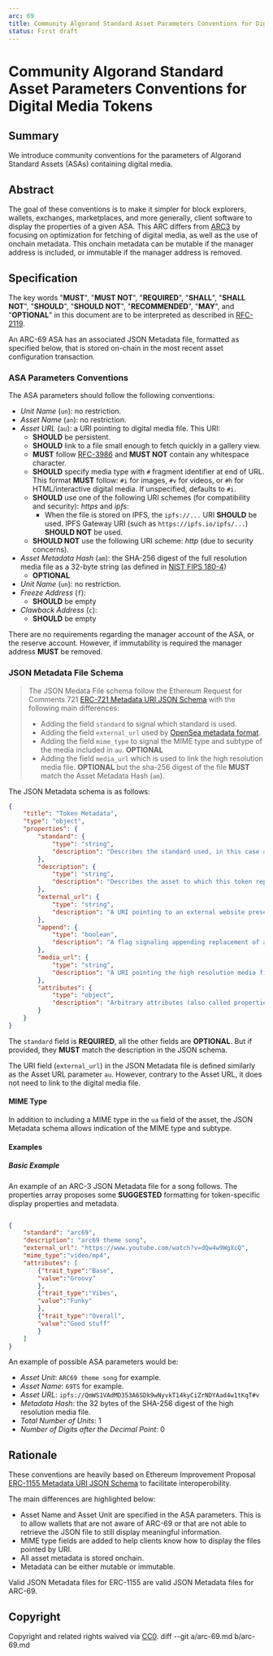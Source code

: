 ```yaml
---
arc: 69
title: Community Algorand Standard Asset Parameters Conventions for Digital Media Tokens
status: First draft
---
```


# Community Algorand Standard Asset Parameters Conventions for Digital Media Tokens

## Summary

We introduce community conventions for the parameters of Algorand Standard Assets (ASAs) containing digital media.

## Abstract

The goal of these conventions is to make it simpler for block explorers, wallets, exchanges, marketplaces, and more generally, client software to display the properties of a given ASA. This ARC differs from [ARC3](https://github.com/algorandfoundation/ARCs/blob/main/ARCs/arc-0003.md) by focusing on optimization for fetching of digital media, as well as the use of onchain metadata. This onchain metadata can be mutable if the manager address is included, or immutable if the manager address is removed.


## Specification

The key words "**MUST**", "**MUST NOT**", "**REQUIRED**", "**SHALL**", "**SHALL NOT**", "**SHOULD**", "**SHOULD NOT**", "**RECOMMENDED**", "**MAY**", and "**OPTIONAL**" in this document are to be interpreted as described in [RFC-2119](https://www.ietf.org/rfc/rfc2119.txt).

An ARC-69 ASA has an associated JSON Metadata file, formatted as specified below, that is stored on-chain in the most recent asset configuration transaction.

### ASA Parameters Conventions

The ASA parameters should follow the following conventions:

* *Unit Name* (`un`): no restriction. 
* *Asset Name* (`an`): no restriction.
* *Asset URL* (`au`): a URI pointing to digital media file. This URI:
    * **SHOULD** be persistent.
    * **SHOULD** link to a file small enough to fetch quickly in a gallery view.
    * **MUST** follow [RFC-3986](https://www.ietf.org/rfc/rfc3986.txt) and **MUST NOT** contain any whitespace character.
    * **SHOULD** specify media type with `#` fragment identifier at end of URL. This format **MUST** follow: `#i` for images, `#v` for videos, or `#h` for HTML/interactive digital media.  If unspecified, defaults to `#i`.
    * **SHOULD** use one of the following URI schemes (for compatibility and security): *https* and *ipfs*:
        * When the file is stored on IPFS, the `ipfs://...` URI **SHOULD** be used. IPFS Gateway URI (such as `https://ipfs.io/ipfs/...`) **SHOULD NOT** be used.
    * **SHOULD NOT** use the following URI scheme: *http* (due to security concerns).
* *Asset Metadata Hash* (`am`): the SHA-256 digest of the full resolution media file as a 32-byte string (as defined in [NIST FIPS 180-4](https://doi.org/10.6028/NIST.FIPS.180-4))
    * **OPTIONAL**
* *Unit Name* (`un`): no restriction.
* *Freeze Address* (`f`): 
    * **SHOULD** be empty
* *Clawback Address* (`c`): 
    * **SHOULD** be empty


There are no requirements regarding the manager account of the ASA, or the reserve account. However, if immutability is required the manager address **MUST** be removed.

### JSON Metadata File Schema

> The JSON Medata File schema follow the Ethereum Request for Comments 721 [ERC-721 Metadata URI JSON Schema](https://eips.ethereum.org/EIPS/eip-1155) with the following main differences:
> * Adding the field `standard` to signal which standard is used.
> * Adding the field `external_url` used by [OpenSea metadata format](https://docs.opensea.io/docs/metadata-standards).
> * Adding the field `mime_type` to signal the MIME type and subtype of the media included in `au`. **OPTIONAL**
> * Adding the field `media_url` which is used to link the high resolution media file. **OPTIONAL** but the sha-256 digest of the file **MUST** match the Asset Metadata Hash (`am`).


The JSON Metadata schema is as follows:

```json
{
    "title": "Token Metadata",
    "type": "object",
    "properties": {
        "standard": {
            "type": "string",
            "description": "Describes the standard used, in this case arc69"
        },
        "description": {
            "type": "string",
            "description": "Describes the asset to which this token represents"
        },
        "external_url": {
            "type": "string",
            "description": "A URI pointing to an external website presenting the asset."
        },
        "append": {
            "type": "boolean",
            "description": "A flag signaling appending replacement of appending of metadata"
        },
        "media_url": {
            "type": "string",
            "description": "A URI pointing the high resolution media file of the asset."
        },
        "attributes": {
            "type": "object",
            "description": "Arbitrary attributes (also called properties). Values may be strings, numbers, object or arrays."
        }
    }
}
```
The `standard` field is **REQUIRED**, all the other fields are **OPTIONAL**. But if provided, they **MUST** match the description in the JSON schema.

The URI field (`external_url`) in the JSON Metadata file is defined similarly as the Asset URL parameter `au`.
However, contrary to the Asset URL, it does not need to link to the digital media file.



#### MIME Type

In addition to including a MIME type in the `ua` field of the asset, the JSON Metadata schema allows indication of the MIME type and subtype.



#### Examples

##### Basic Example

An example of an ARC-3 JSON Metadata file for a song follows. The properties array proposes some **SUGGESTED** formatting for token-specific display properties and metadata.

```json

{   
    "standard": "arc69",
    "description": "arc69 theme song",
    "external_url": "https://www.youtube.com/watch?v=dQw4w9WgXcQ",
    "mime_type":"video/mp4",
    "attributes": [
        {"trait_type":"Base",
        "value":"Groovy"
        },
        {"trait_type":"Vibes",
        "value":"Funky"
        },
        {"trait_type":"Overall",
        "value":"Good stuff"
        }
    ]
}
```

An example of possible ASA parameters would be:

* *Asset Unit*: `ARC69 theme song` for example.
* *Asset Name*: `69TS` for example.
* *Asset URL*: `ipfs://QmWS1VAdMD353A6SDk9wNyvkT14kyCiZrNDYAad4w1tKqT#v`
* *Metadata Hash*: the 32 bytes of the SHA-256 digest of the high resolution media file.
* *Total Number of Units*: 1
* *Number of Digits after the Decimal Point*: 0

## Rationale

These conventions are heavily based on Ethereum Improvement Proposal [ERC-1155 Metadata URI JSON Schema](https://eips.ethereum.org/EIPS/eip-1155) to facilitate interoperobility. 

The main differences are highlighted below:

* Asset Name and Asset Unit are specified in the ASA parameters. This is to allow wallets that are not aware of ARC-69 or that are not able to retrieve the JSON file to still display meaningful information.
* MIME type fields are added to help clients know how to display the files pointed by URI.
* All asset metadata is stored onchain.
* Metadata can be either mutable or immutable.

Valid JSON Metadata files for ERC-1155 are valid JSON Metadata files for ARC-69.

## Copyright

Copyright and related rights waived via [CC0](https://creativecommons.org/publicdomain/zero/1.0/).
diff --git a/arc-69.md b/arc-69.md
